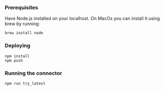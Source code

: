 ### Prerequisites
Have Node.js installed on your localhost. On MacOs you can install it using brew by running:
```
brew install node
```

### Deploying
```
npm install
npm push
```

### Running the connector
```
npm run try_latest
```
